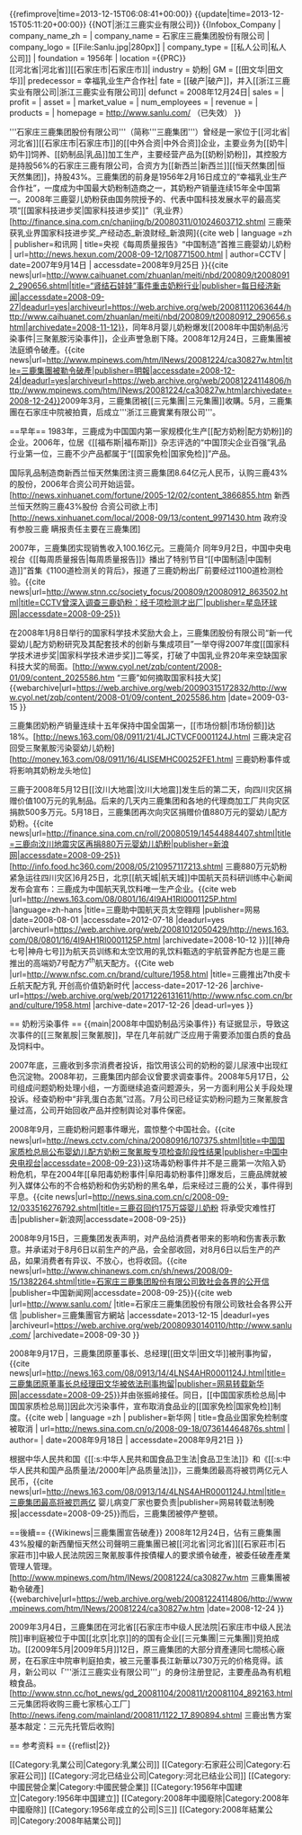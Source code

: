 {{refimprove|time=2013-12-15T06:08:41+00:00}}
{{update|time=2013-12-15T05:11:20+00:00}}
{{NOT|浙江三鹿实业有限公司}}
{{Infobox_Company |
  company_name_zh =   |
  company_name = 石家庄三鹿集团股份有限公司  |
  company_logo = [[File:Sanlu.jpg|280px]] |
  company_type = [[私人公司|私人公司]] |
  foundation = 1956年 |
  location ={{PRC}}<br>[[河北省|河北省]][[石家庄市|石家庄市]]|
  industry = 奶粉|
  GM = [[田文华|田文华]]| 
  predecessor = 幸福乳业生产合作社|
  fate =  [[破产|破产]]，并入[[浙江三鹿实业有限公司|浙江三鹿实业有限公司]]|
  defunct = 2008年12月24日|
  sales =  |
  profit =  |
  asset =  |
  market_value = |
  num_employees = |
  revenue = |
  products = |
  homepage = http://www.sanlu.com/ （已失效）
}}

'''石家庄三鹿集团股份有限公司'''（简称'''三鹿集团'''）曾经是一家位于[[河北省|河北省]][[石家庄市|石家庄市]]的[[中外合资|中外合资]]企业，主要业务为[[奶牛|奶牛]]饲养、[[奶制品|乳品]]加工生产，主要经营产品为[[奶粉|奶粉]]，其控股方是持股56%的石家庄三鹿有限公司，合资方为[[新西兰|新西兰]][[恒天然集团|恒天然集团]]，持股43%。三鹿集团的前身是1956年2月16日成立的“幸福乳业生产合作社”，一度成为中国最大奶粉制造商之一，其奶粉产销量连续15年全中国第一。2008年三鹿婴儿奶粉获由国务院授予的、代表中国科技发展水平的最高奖项“[[国家科技进步奖|国家科技进步奖]]”（乳业界）<ref>[http://finance.sina.com.cn/chanjing/b/20080311/01024603712.shtml 三鹿荣获乳业界国家科技进步奖_产经动态_新浪财经_新浪网]</ref><ref name="CCTV0912">{{cite web | language =zh | publisher=和讯网 | title=央视《每周质量报告》“中国制造”首推三鹿婴幼儿奶粉 | url=http://news.hexun.com/2008-09-12/108771500.html | author=CCTV | date=2007年9月14日 | accessdate=2008年9月25日 }}</ref><ref>{{cite news|url=http://www.caihuanet.com/zhuanlan/meiti/nbd/200809/t20080912_290656.shtml|title=“肾结石娃娃”事件重击奶粉行业|publisher=每日经济新闻|accessdate=2008-09-27|deadurl=yes|archiveurl=https://web.archive.org/web/20081112063644/http://www.caihuanet.com/zhuanlan/meiti/nbd/200809/t20080912_290656.shtml|archivedate=2008-11-12}}</ref>，同年8月婴儿奶粉爆发[[2008年中国奶制品污染事件|三聚氰胺污染事件]]，企业声誉急剧下降。2008年12月24日，三鹿集團被法庭頒令破產。<ref>{{cite news|url=http://www.mpinews.com/htm/INews/20081224/ca30827w.htm|title=三鹿集團被勒令破產|publisher=明報|accessdate=2008-12-24|deadurl=yes|archiveurl=https://web.archive.org/web/20081224114806/http://www.mpinews.com/htm/INews/20081224/ca30827w.htm|archivedate=2008-12-24}}</ref>2009年3月，三鹿集团被[[三元集團|三元集團]]收購。5月，三鹿集團在石家庄中院被拍賣，后成立'''浙江三鹿實業有限公司'''。

==早年==
1983年，三鹿成为中国国内第一家规模化生产[[配方奶粉|配方奶粉]]的企业。2006年，位居《[[福布斯|福布斯]]》杂志评选的“中国顶尖企业百强”乳品行业第一位，三鹿不少产品都属于“[[国家免检|国家免检]]”产品。

国际乳品制造商新西兰恒天然集团注资三鹿集团8.64亿元人民币，认购三鹿43%的股份，2006年合资公司开始运营。<ref>[http://news.xinhuanet.com/fortune/2005-12/02/content_3866855.htm 新西兰恒天然购三鹿43%股份 合资公司欲上市]</ref><ref>[http://news.xinhuanet.com/local/2008-09/13/content_9971430.htm 政府没有参股三鹿 瞒报责任主要在三鹿集团]</ref>

2007年，三鹿集团实现销售收入100.16亿元。<ref>三鹿简介</ref> 同年9月2日，中国中央电视台《[[每周质量报告|每周质量报告]]》播出了特别节目“[[中国制造|中国制造]]”首集《1100道检测关的背后》，报道了三鹿奶粉出厂前要经过1100道检测检验。<ref name="CCTV0912" /><ref>{{cite news|url=http://www.stnn.cc/society_focus/200809/t20080912_863502.html|title=CCTV曾深入调查三鹿奶粉：经千项检测才出厂|publisher=星岛环球网|accessdate=2008-09-25}}</ref>

在2008年1月8日举行的国家科学技术奖励大会上，三鹿集团股份有限公司“新一代婴幼儿配方奶粉研究及其配套技术的创新与集成项目”一举夺得2007年度[[国家科学技术进步奖|国家科学技术进步奖]]二等奖，打破了中国乳业界20年来空缺国家科技大奖的局面。<ref>[http://www.cyol.net/zqb/content/2008-01/09/content_2025586.htm “三鹿”如何摘取国家科技大奖] {{webarchive|url=https://web.archive.org/web/20090315172832/http://www.cyol.net/zqb/content/2008-01/09/content_2025586.htm |date=2009-03-15 }}</ref>

三鹿集团奶粉产销量连续十五年保持中国全国第一，[[市场份额|市场份额]]达18%。<ref>[http://news.163.com/08/0911/21/4LJCTVCF0001124J.html 三鹿决定召回受三聚氰胺污染婴幼儿奶粉]</ref><ref>[http://money.163.com/08/0911/16/4LISEMHC00252FE1.html 三鹿奶粉事件或将影响其奶粉龙头地位]</ref>

三鹿于2008年5月12日[[汶川大地震|汶川大地震]]发生后的第二天，向四川灾区捐赠价值100万元的乳制品。后来的几天内三鹿集团和各地的代理商加工厂共向灾区捐款500多万元。5月18日，三鹿集团再次向灾区捐赠价值880万元的婴幼儿配方奶粉。<ref>{{cite news|url=http://finance.sina.com.cn/roll/20080519/14544884407.shtml|title=三鹿向汶川地震灾区再捐880万元婴幼儿奶粉|publisher=新浪网|accessdate=2008-09-25}}</ref><ref>[http://info.food.hc360.com/2008/05/210957117213.shtml 三鹿880万元奶粉紧急运往四川灾区]</ref>6月25日，北京[[航天城|航天城]]中国航天员科研训练中心新闻发布会宣布：三鹿成为中国航天乳饮料唯一生产企业。<ref>{{cite web |url=http://news.163.com/08/0801/16/4I9AH1RI0001125P.html |language=zh-hans |title=三鹿助中国航天员太空翱翔 |publisher=网易 |date=2008-08-01 |accessdate=2012-07-18 |deadurl=yes |archiveurl=https://web.archive.org/web/20081012050429/http://news.163.com/08/0801/16/4I9AH1RI0001125P.html |archivedate=2008-10-12 }}]</ref>[[神舟七号|神舟七号]]为航天员训练和太空饮用的乳饮料甄选的宇航营养配方也是三鹿推出的高端奶7号配方7<sup>th</sup>航天配方。<ref>{{Cite web |url=http://www.nfsc.com.cn/brand/culture/1958.html |title=三鹿推出7th皮卡丘航天配方乳 开创高价值奶新时代 |access-date=2017-12-26 |archive-url=https://web.archive.org/web/20171226131611/http://www.nfsc.com.cn/brand/culture/1958.html |archive-date=2017-12-26 |dead-url=yes }}</ref>

== 奶粉污染事件 ==
{{main|2008年中国奶制品污染事件}}
有证据显示，导致这次事件的[[三聚氰胺|三聚氰胺]]，早在几年前就广泛应用于需要添加蛋白质的食品及饲料中。

2007年底，三鹿收到多宗消费者投诉，指饮用该公司的奶粉的婴儿尿液中出现红色沉淀物。2008年初，三鹿集团内部会议曾要求调查事件。2008年5月17日，公司组成问题奶粉处理小组，一方面继续追查问题源头，另一方面利用公关手段处理投诉。经查奶粉中“非乳蛋白态氮”过高。7月公司已经证实奶粉问题为三聚氰胺含量过高，公司开始回收产品并控制舆论对事件保密。

2008年9月，三鹿奶粉问题事件曝光，震惊整个中国社会。<ref>{{cite news|url=http://news.cctv.com/china/20080916/107375.shtml|title=中国国家质检总局公布婴幼儿配方奶粉三聚氰胺专项检查阶段性结果|publisher=中国中央电视台|accessdate=2008-09-23}}</ref>这场毒奶粉事件并不是三鹿第一次陷入奶粉危机，早在2004年[[阜阳毒奶粉事件|阜阳毒奶粉事件]]爆发后，三鹿品牌就被列入媒体公布的不合格奶粉和伪劣奶粉的黑名单，后来经过三鹿的公关，事件得到平息。<ref>{{cite news|url=http://news.sina.com.cn/c/2008-09-12/033516276792.shtml|title=三鹿召回约175万袋婴儿奶粉 将承受灾难性打击|publisher=新浪网|accessdate=2008-09-25}}</ref>

2008年9月15日，三鹿集团发表声明，对产品给消费者带来的影响和伤害表示歉意。并承诺对于8月6日以前生产的产品，会全部收回，对8月6日以后生产的产品，如果消费者有异议、不放心，也将收回。<ref>{{cite news|url=http://www.chinanews.com.cn/sh/news/2008/09-15/1382264.shtml|title=石家庄三鹿集团股份有限公司致社会各界的公开信 |publisher=中国新闻网|accessdate=2008-09-25}}</ref><ref>{{cite web |url=http://www.sanlu.com/ |title=石家庄三鹿集团股份有限公司致社会各界公开信 |publisher=三鹿集團官方網站 |accessdate=2013-12-15 |deadurl=yes |archiveurl=https://web.archive.org/web/20080930140110/http://www.sanlu.com/ |archivedate=2008-09-30 }}</ref>

2008年9月17日，三鹿集团原董事长、总经理[[田文华|田文华]]被刑事拘留，<ref>{{cite news|url=http://news.163.com/08/0913/14/4LNS4AHR0001124J.html|title=三鹿集团原董事长总经理田文华被依法刑事拘留|publisher=网易转载新华网|accessdate=2008-09-25}}</ref>并由张振岭接任。同日，[[中国国家质检总局|中国国家质检总局]]因此次污染事件，宣布取消食品业的[[国家免检|国家免检]]制度。<ref name="sina0918">{{cite web | language =zh | publisher=新华网 | title=食品业国家免检制度被取消 | url=http://news.sina.com.cn/o/2008-09-18/073614464876s.shtml | author= | date=2008年9月18日 | accessdate=2008年9月21日 }}</ref>

根据中华人民共和国《[[:s:中华人民共和国食品卫生法|食品卫生法]]》和《[[:s:中华人民共和国产品质量法/2000年|产品质量法]]》，三鹿集团最高将被罚两亿元人民币，<ref>{{cite news|url=http://news.163.com/08/0913/14/4LNS4AHR0001124J.html|title=三鹿集团最高将被罚两亿 婴儿病变厂家也要负责|publisher=网易转载法制晚报|accessdate=2008-09-25}}</ref>而后，三鹿集团被停产整顿。

==後續==
{{Wikinews|三鹿集團宣告破產}}
2008年12月24日，佔有三鹿集團43%股權的新西蘭恒天然公司聲明三鹿集團已被[[河北省|河北省]][[石家莊市|石家莊市]]中級人民法院因三聚氰胺事件按債權人的要求頒令破產，被委任破產產業管理人管理。<ref>[http://www.mpinews.com/htm/INews/20081224/ca30827w.htm 三鹿集團被勒令破產] {{webarchive|url=https://web.archive.org/web/20081224114806/http://www.mpinews.com/htm/INews/20081224/ca30827w.htm |date=2008-12-24 }}</ref>

2009年3月4日，三鹿集团在河北省[[石家庄市中级人民法院|石家庄市中级人民法院]]审判庭被位于中国[[北京|北京]]的的国有企业[[三元集團|三元集團]]竞拍成功。[[2009年5月|2009年5月]]12日，原三鹿集团的大部分資產連同七間核心廠房，在石家庄中院审判庭拍卖，被三元董事長江新華以730万元的价格竞得。該月，新公司以「'''浙江三鹿实业有限公司'''」的身份注册登記，主要產品為有机粗粮食品。<ref>[http://www.stnn.cc/hot_news/gd_20081104/200811/t20081104_892163.html 三元集团将收购三鹿七家核心工厂]</ref><ref>[http://news.ifeng.com/mainland/200811/1122_17_890894.shtml 三鹿出售方案基本敲定：三元先托管后收购]</ref>

== 参考资料 ==
{{reflist|2}}

[[Category:乳業公司|Category:乳業公司]]
[[Category:石家莊公司|Category:石家莊公司]]
[[Category:河北已结业公司|Category:河北已结业公司]]
[[Category:中國民營企業|Category:中國民營企業]]
[[Category:1956年中国建立|Category:1956年中国建立]]
[[Category:2008年中國廢除|Category:2008年中國廢除]]
[[Category:1956年成立的公司|S三]]
[[Category:2008年結業公司|Category:2008年結業公司]]